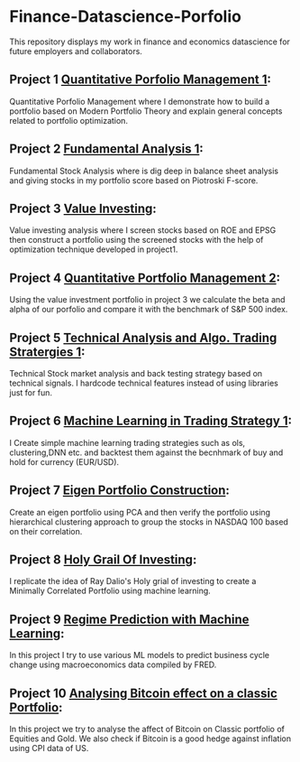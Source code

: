 # Finance-Datascience-Porfolio
This repository displays my work in finance and economics datascience for future employers and collaborators.

## Project 1 [Quantitative Porfolio Management 1](https://github.com/shubhamjw10/Finance-Datascience-Porfolio/blob/main/Quantitative%20Portfolio%20Management%201.ipynb): 
Quantitative Porfolio Management where I demonstrate how to build a portfolio based on Modern Portfolio Theory and explain general concepts related to portfolio optimization.

## Project 2 [Fundamental Analysis 1](https://github.com/shubhamjw10/Finance-Datascience-Porfolio/blob/main/Fundamental%20Analysis%201.ipynb):
Fundamental Stock Analysis where is dig deep in balance sheet analysis and giving stocks in my portfolio score based on Piotroski F-score. 

## Project 3 [Value Investing](https://github.com/shubhamjw10/Finance-Datascience-Porfolio/blob/main/Value%20Investing.ipynb):
Value investing analysis where I screen stocks based on ROE and EPSG then construct a portfolio using the screened stocks with the help of optimization technique developed in project1.

## Project 4 [Quantitative Portfolio Management 2](https://github.com/shubhamjw10/Finance-Datascience-Porfolio/blob/main/Quantitative%20Portfolio%20Management%202.ipynb):
Using the value investment portfolio in project 3 we calculate the beta and alpha of our porfolio and compare it with the benchmark of S&P 500 index. 

## Project 5 [Technical Analysis and Algo. Trading Stratergies 1](https://github.com/shubhamjw10/Finance-Datascience-Porfolio/blob/main/Technical%20Analysis%20and%20Algo.%20Trading%20Stratergies%201.ipynb):
Technical Stock market analysis and back testing strategy based on technical signals. I hardcode technical features instead of using libraries just for fun.

## Project 6 [Machine Learning in Trading Strategy 1](https://github.com/shubhamjw10/Finance-Datascience-Porfolio/blob/main/Machine%20Learning%20in%20Trading%20Strategy%201.ipynb):
I Create simple machine learning trading strategies such as ols, clustering,DNN etc. and backtest them against the becnhmark of buy and hold for currency (EUR/USD).

## Project 7 [Eigen Portfolio Construction](https://github.com/shubhamjw10/Finance-Datascience-Porfolio/blob/main/Eigen%20Portfolio%20Construction.ipynb):
Create an eigen portfolio using PCA and then verify the portfolio using hierarchical clustering approach to group the stocks in NASDAQ 100 based on their correlation.  

## Project 8 [Holy Grail Of Investing](https://github.com/shubhamjw10/Finance-Datascience-Porfolio/blob/main/Holy%20Grail%20Of%20Investing%20.ipynb):
I replicate the idea of Ray Dalio's Holy grial of investing to create a Minimally Correlated Portfolio using machine learning. 

## Project 9 [Regime Prediction with Machine Learning](https://github.com/shubhamjw10/Finance-Datascience-Porfolio/blob/main/Regime%20Prediction%20with%20Machine%20Learning.ipynb):
In this project I try to use various ML models to predict business cycle change using macroeconomics data compiled by FRED.

## Project 10 [Analysing Bitcoin effect on a classic Portfolio](https://github.com/shubhamjw10/Finance-Datascience-Porfolio/blob/main/Analysing%20Bitcoin%20effect%20on%20a%20classic%20Portfolio.ipynb):
In this project we try to analyse the affect of Bitcoin on Classic portfolio of Equities and Gold. We also check if Bitcoin is a good hedge against inflation using CPI data of US.
